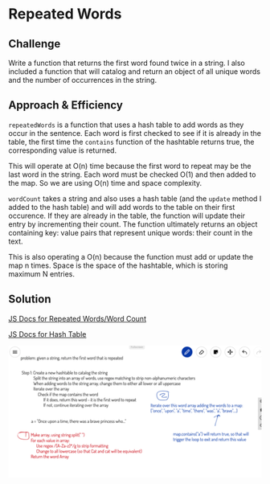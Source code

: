 # Repeated Words

## Challenge
Write a function that returns the first word found twice in a string. I also included a function that will catalog and return an object of all unique words and the number of occurrences in the string.

## Approach & Efficiency
`repeatedWords` is a function that uses a hash table to add words as they occur in the sentence. Each word is first checked to see if it is already in the table, the first time the `contains` function of the hashtable returns true, the corresponding value is returned.

This will operate at O(n) time because the first word to repeat may be the last word in the string. Each word must be checked O(1) and then added to the map. So we are using O(n) time and space complexity.

`wordCount` takes a string and also uses a hash table (and the `update` method I added to the hash table) and will add words to the table on their first occurence. If they are already in the table, the function will update their entry by incrementing their count. The function ultimately returns an object containing key: value pairs that represent unique words: their count in the text.

This is also operating a O(n) because the function must add or update the map n times. Space is the space of the hashtable, which is storing maximum N entries.

## Solution
[JS Docs for Repeated Words/Word Count](https://annethor.github.io/data-structures-and-algorithms/out/repeatedWords.js.html)

[JS Docs for Hash Table](https://annethor.github.io/data-structures-and-algorithms/out/hashTable.js.html)

![Whiteboard for repeated words](./repeatedWords.png)
